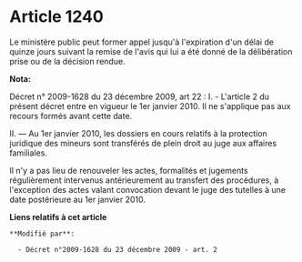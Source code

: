 # Article 1240

Le ministère public peut former appel jusqu'à l'expiration d'un délai de quinze jours suivant la remise de l'avis qui lui a
été donné de la délibération prise ou de la décision rendue.

**Nota:**

Décret n° 2009-1628 du 23 décembre 2009, art 22 : I. - L'article 2 du présent décret entre en vigueur le 1er janvier 2010. Il
ne s'applique pas aux recours formés avant cette date.

II. ― Au 1er janvier 2010, les dossiers en cours relatifs à la protection juridique des mineurs sont transférés de plein
droit au juge aux affaires familiales.

Il n'y a pas lieu de renouveler les actes, formalités et jugements régulièrement intervenus antérieurement au transfert des
procédures, à l'exception des actes valant convocation devant le juge des tutelles à une date postérieure au 1er janvier
2010.

**Liens relatifs à cet article**

	**Modifié par**:

	  - Décret n°2009-1628 du 23 décembre 2009 - art. 2
